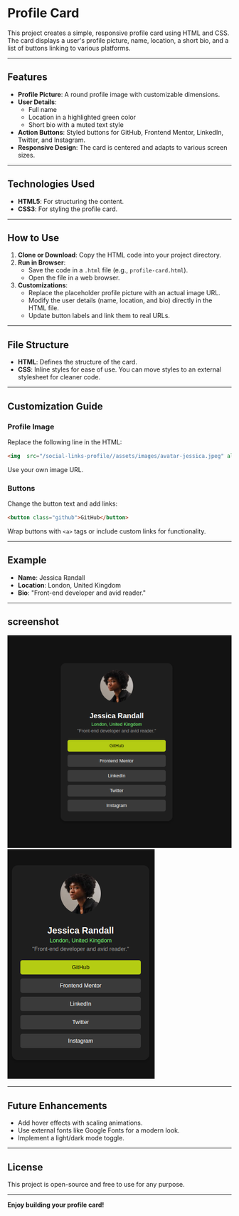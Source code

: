 # Profile Card

This project creates a simple, responsive profile card using HTML and CSS. The card displays a user's profile picture, name, location, a short bio, and a list of buttons linking to various platforms.

---

## Features

- **Profile Picture**: A round profile image with customizable dimensions.
- **User Details**:
  - Full name
  - Location in a highlighted green color
  - Short bio with a muted text style
- **Action Buttons**: Styled buttons for GitHub, Frontend Mentor, LinkedIn, Twitter, and Instagram.
- **Responsive Design**: The card is centered and adapts to various screen sizes.

---

## Technologies Used

- **HTML5**: For structuring the content.
- **CSS3**: For styling the profile card.

---

## How to Use

1. **Clone or Download**: Copy the HTML code into your project directory.
2. **Run in Browser**:
   - Save the code in a `.html` file (e.g., `profile-card.html`).
   - Open the file in a web browser.
3. **Customizations**:
   - Replace the placeholder profile picture with an actual image URL.
   - Modify the user details (name, location, and bio) directly in the HTML file.
   - Update button labels and link them to real URLs.

---

## File Structure

- **HTML**: Defines the structure of the card.
- **CSS**: Inline styles for ease of use. You can move styles to an external stylesheet for cleaner code.

---

## Customization Guide

### Profile Image
Replace the following line in the HTML:
```html
<img  src="/social-links-profile//assets/images/avatar-jessica.jpeg" alt="Profile Picture">
```
Use your own image URL.

### Buttons
Change the button text and add links:
```html
<button class="github">GitHub</button>
```
Wrap buttons with `<a>` tags or include custom links for functionality.

---

## Example
- **Name**: Jessica Randall
- **Location**: London, United Kingdom
- **Bio**: "Front-end developer and avid reader."

---

## screenshot
![Profile-Desktop](/social-links-profile//screenshot/profile-desktop.png)
![Profile-Mobile](/social-links-profile//screenshot/profile-mobile.png)

---

## Future Enhancements
- Add hover effects with scaling animations.
- Use external fonts like Google Fonts for a modern look.
- Implement a light/dark mode toggle.

---

## License
This project is open-source and free to use for any purpose.

---

**Enjoy building your profile card!**

